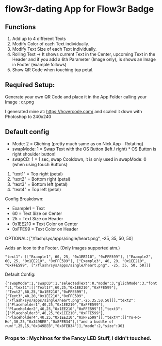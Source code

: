 # flow3r-dating App for Flow3r Badge

## Functions

1. Add up to 4 different Texts
1. Modify Color of each Text individually.
1. Modify Text Size of each Text individually.
1. Rolling Text -> It shows current Text in the Center, upcoming Text in the Header and if you add a 6th Parameter (Image only), is shows an Image in Footer (example follows)
1. Show QR Code when touching top petal.

## Required Setup:

Generate your own QR Code and place it in the App Folder calling your Image : qr.png

I generated mine at: https://hovercode.com/ and scaled it down with Photoshop to 240x240

## Default config

- Mode: 2 = Gliching (pretty much same as on Nick App - Rotating)
- swapMode: 1 = Swap Text with the OS Button (left / right) \* OS Button is right shoulder button!
- swapCD: 1 = 1 sec, swap Cooldown, it is only used in swapMode: 0 (when using touch Buttons)

1. "text1" = Top right (petal)
1. "text2" = Bottom right (petal)
1. "text3" = Bottom left (petal)
1. "text4" = Top left (petal)

Config Breakdown:

- Example1 = Text
- 60 = Text Size on Center
- 25 = Text Size on Header
- 0x1EE210 = Text Color on Center
- 0xFFE99 = Text Color on Header

OPTIONAL: ["/flash/sys/apps/single/heart.png", -25, 35, 50, 50]

Adds an Icon to the Footer. (Only Images supported atm.)

`"text1": [["Example1", 60, 25, "0x1EE210", "0xFFE599"], ["Example2", 60, 25, "0x1EE210", "0xFFE599"], ["Example3", 40, 20, "0x1EE210", "0xFFE599", ["/flash/sys/apps/single/heart.png", -25, 35, 50, 50]]]`

Default Config:

`{"swapMode":1,"swapCD":1,"selectedText":0,"mode":3,"glichMode":3,"font":1,"text1":[["Text1?",60,25,"0x1EE210","0xFFE599"],["Text2",60,25,"0x1EE210","0xFFE599"],["Text3",40,20,"0x1EE210","0xFFE599",["/flash/sys/apps/single/heart.png",-25,35,50,50]]],"text2":[["Placeholder1",40,25,"0x1EE210","0xFFE599"],["Placeholder2",40,25,"0x1EE210","0xFFE599"]],"text3":[["Placeholder3",40,25,"0x1EE210","0xFFE599"],["Placeholder4",40,25,"0x1EE210","0xFFE599"]],"text4":[["Yo-Ho-Ho",30,25,"0x349BEB","0x8FEB34"],["and a buddle of rum!",25,15,"0x349BEB","0x8FEB34"]],"mode":2,"size":30}`

### Props to : Mychinos for the Fancy LED Stuff, I didn't touched.
